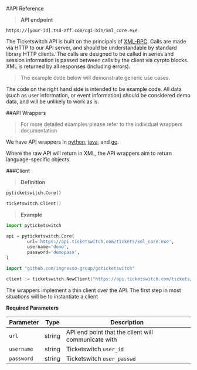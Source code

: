 #API Reference

> **API endpoint**

```
https://[your-id].tsd-aff.com/cgi-bin/xml_core.exe
```

The Ticketswitch API is built on the principals of
[XML-RPC](https://en.wikipedia.org/wiki/XML-RPC). Calls are made via HTTP to our
API server, and should be understandable by standard library HTTP clients.
The calls are designed to be called in series and session information is passed 
between calls by the client via cyrpto blocks. XML is returned by all responses 
(including errors).

> The example code below will demonstrate generic use cases.

The code on the right hand side is intended to be example code. All data (such
as user information, or event information) should be considered demo data, and
will be unlikely to work as is.


##API Wrappers


> For more detailed examples please refer to the individual wrappers documentation

We have API wrappers in [python](https://github.com/ingresso-group/pyticketswitch),
[java](https://github.com/ingresso-group/java), and 
[go](https://github.com/ingresso-group/goticketswitch).

Where the raw API will return in XML, the API wrappers aim to return
language-specific objects.

###Client

<blockquote class="lang-specific python go">
<p>
<strong>Definition</strong>
</p>
</blockquote>

```python
pyticketswitch.Core()
```

```go
ticketswitch.Client()
```

<blockquote class="lang-specific python go">
<p>
<strong>Example</strong>
</p>
</blockquote>

```python
import pyticketswitch

api = pyticketswitch.Core(
        url='https://api.ticketswitch.com/tickets/xml_core.exe',
        username='demo',
        password='demopass',
)
```

```go
import "github.com/ingresso-group/goticketswitch"

client := ticketswitch.NewClient("https://api.ticketswitch.com/tickets/xml_core.exe")
```

The wrappers implement a thin client over the API. The first step in most
situations will be to instantiate a client

<p class="lang-specific python go">
<strong>Required Parameters</strong>
</p>

<table class="lang-specific python go">
<thead><tr><th>Parameter</th><th>Type</th><th>Description</th></tr></thead>
<tbody>
<tr><td><code>url</code></td><td>string</td><td>API end point that the client will communicate with</td></tr>
<tr class="lang-specific python"><td><code>username</code></td><td>string</td><td>Ticketswitch <code>user_id</code></td></tr>
<tr class="lang-specific python"><td><code>password</code></td><td>string</td><td>Ticketswitch <code>user_passwd</code></td></tr>
</tbody>
</table>
